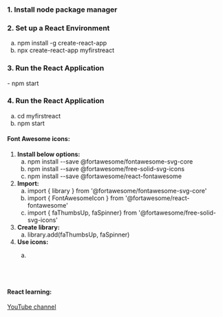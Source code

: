 <h3>1. Install node package manager</h3>

<h3>2. Set up a React Environment</h3>
<ol type="a"> 
  <li>npm install -g create-react-app</li>
  <li>npx create-react-app myfirstreact</li>
</ol>

<h3>3. Run the React Application</h3>
<p>- npm start</p>


<h3>4. Run the React Application</h3>
<ol type="a"> 
  <li>cd myfirstreact</li>
  <li>npm start</li>
</ol>

<h4>Font Awesome icons:</h4>
<ol> 
  <li><strong>Install below options:</strong>
    <ol type="a"> 
      <li>npm install --save @fortawesome/fontawesome-svg-core</li>
      <li>npm install --save @fortawesome/free-solid-svg-icons</li>
      <li>npm install --save @fortawesome/react-fontawesome</li>
    </ol>
  </li>
  <li><strong>Import:</strong>
    <ol type="a"> 
      <li>import { library } from '@fortawesome/fontawesome-svg-core'</li>
      <li>import { FontAwesomeIcon } from '@fortawesome/react-fontawesome'</li>
      <li>import { faThumbsUp, faSpinner} from '@fortawesome/free-solid-svg-icons'</li>
    </ol>
  </li>
  <li><strong>Create library:</strong>
    <ol type="a"> 
      <li>library.add(faThumbsUp, faSpinner)</li>
    </ol>
  </li>
  <li><strong>Use icons:</strong>
    <ol type="a"> 
      <li><pre><FontAwesomeIcon icon="thumbs-up" size="3x" /></pre></li>
    </ol>
  </li>
</ol>



<br />
<br />
<h4>React learning:</h4>
<p>
  <a href="https://www.youtube.com/watch?v=00kXjx9k3Os&list=PLN3n1USn4xlntqksY83W3997mmQPrUmqM&index=2">YouTube channel</a>
</p>
